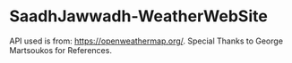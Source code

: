 # SaadhJawwadh-WeatherWebSite
API used is from: https://openweathermap.org/.
Special Thanks to George Martsoukos for References.
